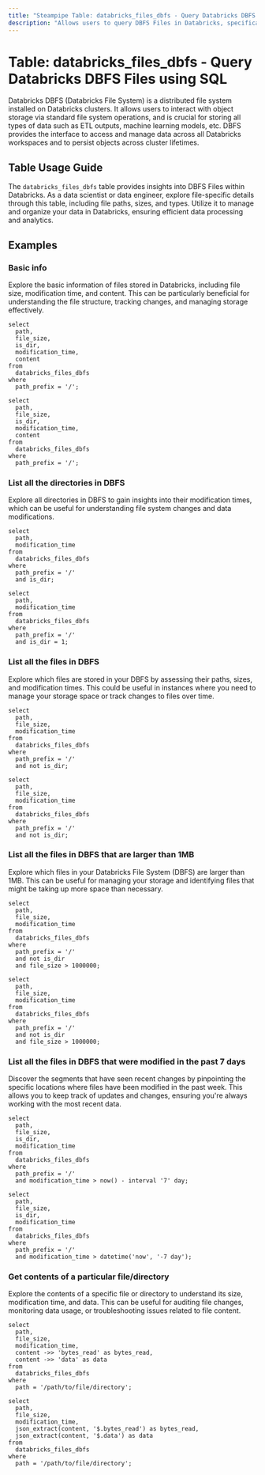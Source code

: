 ```yaml
---
title: "Steampipe Table: databricks_files_dbfs - Query Databricks DBFS Files using SQL"
description: "Allows users to query DBFS Files in Databricks, specifically providing information about file paths, file sizes, and file types."
---
```


# Table: databricks_files_dbfs - Query Databricks DBFS Files using SQL

Databricks DBFS (Databricks File System) is a distributed file system installed on Databricks clusters. It allows users to interact with object storage via standard file system operations, and is crucial for storing all types of data such as ETL outputs, machine learning models, etc. DBFS provides the interface to access and manage data across all Databricks workspaces and to persist objects across cluster lifetimes.

## Table Usage Guide

The `databricks_files_dbfs` table provides insights into DBFS Files within Databricks. As a data scientist or data engineer, explore file-specific details through this table, including file paths, sizes, and types. Utilize it to manage and organize your data in Databricks, ensuring efficient data processing and analytics.

## Examples

### Basic info
Explore the basic information of files stored in Databricks, including file size, modification time, and content. This can be particularly beneficial for understanding the file structure, tracking changes, and managing storage effectively.

```sql+postgres
select
  path,
  file_size,
  is_dir,
  modification_time,
  content
from
  databricks_files_dbfs
where
  path_prefix = '/';
```

```sql+sqlite
select
  path,
  file_size,
  is_dir,
  modification_time,
  content
from
  databricks_files_dbfs
where
  path_prefix = '/';
```

### List all the directories in DBFS
Explore all directories in DBFS to gain insights into their modification times, which can be useful for understanding file system changes and data modifications.

```sql+postgres
select
  path,
  modification_time
from
  databricks_files_dbfs
where
  path_prefix = '/'
  and is_dir;
```

```sql+sqlite
select
  path,
  modification_time
from
  databricks_files_dbfs
where
  path_prefix = '/'
  and is_dir = 1;
```

### List all the files in DBFS
Explore which files are stored in your DBFS by assessing their paths, sizes, and modification times. This could be useful in instances where you need to manage your storage space or track changes to files over time.

```sql+postgres
select
  path,
  file_size,
  modification_time
from
  databricks_files_dbfs
where
  path_prefix = '/'
  and not is_dir;
```

```sql+sqlite
select
  path,
  file_size,
  modification_time
from
  databricks_files_dbfs
where
  path_prefix = '/'
  and not is_dir;
```

### List all the files in DBFS that are larger than 1MB
Explore which files in your Databricks File System (DBFS) are larger than 1MB. This can be useful for managing your storage and identifying files that might be taking up more space than necessary.

```sql+postgres
select
  path,
  file_size,
  modification_time
from
  databricks_files_dbfs
where
  path_prefix = '/'
  and not is_dir
  and file_size > 1000000;
```

```sql+sqlite
select
  path,
  file_size,
  modification_time
from
  databricks_files_dbfs
where
  path_prefix = '/'
  and not is_dir
  and file_size > 1000000;
```

### List all the files in DBFS that were modified in the past 7 days
Discover the segments that have seen recent changes by pinpointing the specific locations where files have been modified in the past week. This allows you to keep track of updates and changes, ensuring you're always working with the most recent data.

```sql+postgres
select
  path,
  file_size,
  is_dir,
  modification_time
from
  databricks_files_dbfs
where
  path_prefix = '/'
  and modification_time > now() - interval '7' day;
```

```sql+sqlite
select
  path,
  file_size,
  is_dir,
  modification_time
from
  databricks_files_dbfs
where
  path_prefix = '/'
  and modification_time > datetime('now', '-7 day');
```

### Get contents of a particular file/directory
Explore the contents of a specific file or directory to understand its size, modification time, and data. This can be useful for auditing file changes, monitoring data usage, or troubleshooting issues related to file content.

```sql+postgres
select
  path,
  file_size,
  modification_time,
  content ->> 'bytes_read' as bytes_read,
  content ->> 'data' as data
from
  databricks_files_dbfs
where
  path = '/path/to/file/directory';
```

```sql+sqlite
select
  path,
  file_size,
  modification_time,
  json_extract(content, '$.bytes_read') as bytes_read,
  json_extract(content, '$.data') as data
from
  databricks_files_dbfs
where
  path = '/path/to/file/directory';
```